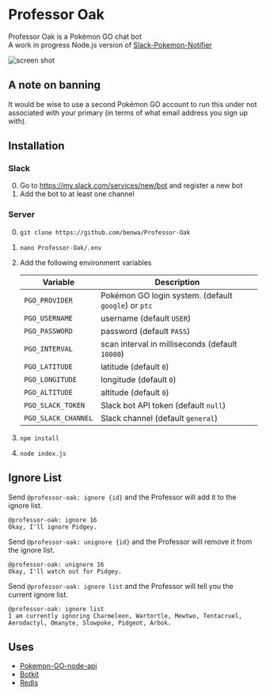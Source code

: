 # Professor Oak

Professor Oak is a Pokémon GO chat bot  
A work in progress Node.js version of [Slack-Pokemon-Notifier](https://github.com/grufftech/Slack-Pokemon-Notifier)

![screen shot](http://i.imgur.com/7BMiV1T.png)

## A note on banning
It would be wise to use a second Pokémon GO account to run this under not associated with your primary (in terms of what email address you sign up with).

## Installation
### Slack
0. Go to https://my.slack.com/services/new/bot and register a new bot
0. Add the bot to at least one channel

### Server
0. `git clone https://github.com/benwa/Professor-Oak`
0. `nano Professor-Oak/.env`
0. Add the following environment variables
    
    | Variable            | Description                                          |
    |---------------------|------------------------------------------------------|
    | `PGO_PROVIDER`      | Pokémon GO login system. (default `google`) or `ptc` |
    | `PGO_USERNAME`      | username (default `USER`)                            |
    | `PGO_PASSWORD`      | password (default `PASS`)                            |
    | `PGO_INTERVAL`      | scan interval in milliseconds (default `10000`)      |
    | `PGO_LATITUDE`      | latitude (default `0`)                               |
    | `PGO_LONGITUDE`     | longitude (default `0`)                              |
    | `PGO_ALTITUDE`      | altitude (default `0`)                               |
    | `PGO_SLACK_TOKEN`   | Slack bot API token (default `null`)                 |
    | `PGO_SLACK_CHANNEL` | Slack channel (default `general`)                    |

0. `npm install`
0. `node index.js`

## Ignore List
Send `@professor-oak: ignore {id}` and the Professor will add it to the ignore list.
```irc
@professor-oak: ignore 16
Okay, I'll ignore Pidgey.
```

Send `@professor-oak: unignore {id}` and the Professor will remove it from the ignore list.
```irc
@professor-oak: unignore 16
Okay, I'll watch out for Pidgey.
```

Send `@professor-oak: ignore list` and the Professor will tell you the current ignore list.
```irc
@professor-oak: ignore list
I am currently ignoring Charmeleon, Wartortle, Mewtwo, Tentacruel, Aerodactyl, Omanyte, Slowpoke, Pidgeot, Arbok.
```

## Uses
* [Pokemon-GO-node-api](https://github.com/Armax/Pokemon-GO-node-api)
* [Botkit](https://howdy.ai/botkit/)
* [Redis](http://redis.io/)
